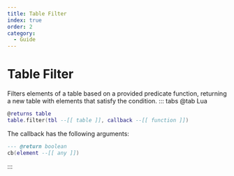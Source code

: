 ```yaml
---
title: Table Filter
index: true
order: 2
category:
  - Guide
---
```


# Table Filter
Filters elements of a table based on a provided predicate function, returning a new table with elements that satisfy the condition.
::: tabs
@tab Lua
```lua
@returns table
table.filter(tbl --[[ table ]], callback --[[ function ]])
```
The callback has the following arguments:
```lua
--- @return boolean
cb(element --[[ any ]])
```
:::